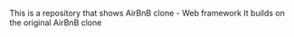 This is a repository that shows AirBnB clone - Web framework
It builds on the original AirBnB clone
